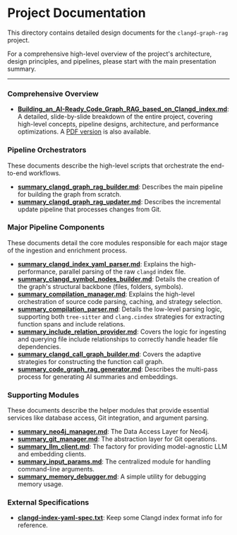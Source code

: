 # Project Documentation

This directory contains detailed design documents for the `clangd-graph-rag` project. 

For a comprehensive high-level overview of the project's architecture, design principles, and pipelines, please start with the main presentation summary.

---

### Comprehensive Overview

-   **[Building_an_AI-Ready_Code_Graph_RAG_based_on_Clangd_index.md](./Building_an_AI-Ready_Code_Graph_RAG_based_on_Clangd_index.md)**: A detailed, slide-by-slide breakdown of the entire project, covering high-level concepts, pipeline designs, architecture, and performance optimizations. A [PDF version](./Building_an_AI-Ready_Code_Graph_RAG_based_on_Clangd_index.pdf) is also available.

### Pipeline Orchestrators

These documents describe the high-level scripts that orchestrate the end-to-end workflows.

-   **[summary_clangd_graph_rag_builder.md](./summary_clangd_graph_rag_builder.md)**: Describes the main pipeline for building the graph from scratch.
-   **[summary_clangd_graph_rag_updater.md](./summary_clangd_graph_rag_updater.md)**: Describes the incremental update pipeline that processes changes from Git.

### Major Pipeline Components

These documents detail the core modules responsible for each major stage of the ingestion and enrichment process.

-   **[summary_clangd_index_yaml_parser.md](./summary_clangd_index_yaml_parser.md)**: Explains the high-performance, parallel parsing of the raw `clangd` index file.
-   **[summary_clangd_symbol_nodes_builder.md](./summary_clangd_symbol_nodes_builder.md)**: Details the creation of the graph's structural backbone (files, folders, symbols).
-   **[summary_compilation_manager.md](./summary_compilation_manager.md)**: Explains the high-level orchestration of source code parsing, caching, and strategy selection.
-   **[summary_compilation_parser.md](./summary_compilation_parser.md)**: Details the low-level parsing logic, supporting both `tree-sitter` and `clang.cindex` strategies for extracting function spans and include relations.
-   **[summary_include_relation_provider.md](./summary_include_relation_provider.md)**: Covers the logic for ingesting and querying file include relationships to correctly handle header file dependencies.
-   **[summary_clangd_call_graph_builder.md](./summary_clangd_call_graph_builder.md)**: Covers the adaptive strategies for constructing the function call graph.
-   **[summary_code_graph_rag_generator.md](./summary_code_graph_rag_generator.md)**: Describes the multi-pass process for generating AI summaries and embeddings.

### Supporting Modules

These documents describe the helper modules that provide essential services like database access, Git integration, and argument parsing.

-   **[summary_neo4j_manager.md](./summary_neo4j_manager.md)**: The Data Access Layer for Neo4j.
-   **[summary_git_manager.md](./summary_git_manager.md)**: The abstraction layer for Git operations.
-   **[summary_llm_client.md](./summary_llm_client.md)**: The factory for providing model-agnostic LLM and embedding clients.
-   **[summary_input_params.md](./summary_input_params.md)**: The centralized module for handling command-line arguments.
-   **[summary_memory_debugger.md](./summary_memory_debugger.md)**: A simple utility for debugging memory usage.

### External Specifications

-   **[clangd-index-yaml-spec.txt](./clangd-index-yaml-spec.txt)**: Keep some Clangd index format info for reference.